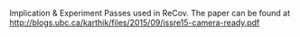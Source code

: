 Implication & Experiment Passes used in ReCov. The paper can be found at http://blogs.ubc.ca/karthik/files/2015/09/issre15-camera-ready.pdf
